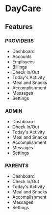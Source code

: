 # DayCare

## Features

### PROVIDERS
* Dashboard
* Accounts
* Employees
* Billings
* Check In/Out
* Today's Activity
* Meal and Snacks
* Accomplishment
* Messages
* Settings

### ADMIN
* Dashboard
* Check In/Out
* Today's Activity
* Meal and Snacks
* Accomplishment
* Messages
* Settings

### PARENTS
* Dashboard
* Check In/Out
* Today's Activity
* Meal and Snacks
* Accomplishment
* Messages
* Settings